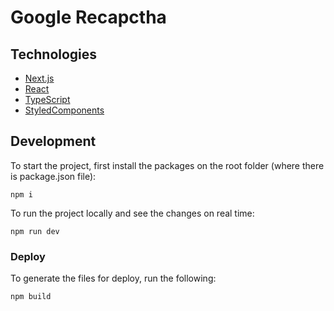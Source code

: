 # Google Recapctha

## Technologies
- [Next.js](https://nextjs.org/)
- [React](https://reactjs.org/)
- [TypeScript](https://www.typescriptlang.org/)
- [StyledComponents](https://styled-components.com/)

## Development
To start the project, first install the packages on the root folder (where there is package.json file):
```
npm i
```
To run the project locally and see the changes on real time:
```
npm run dev
```

### Deploy
To generate the files for deploy, run the following:
```
npm build
```
